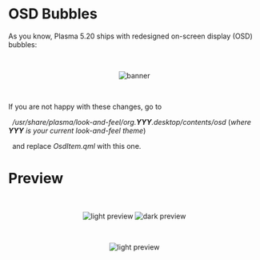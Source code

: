 # OSD Bubbles

As you know, Plasma 5.20 ships with redesigned on-screen display (OSD) bubbles:

&nbsp;
<p align="center">
    <img src="https://imgur.com/32c5OtJ.png" alt="banner">
</p>
&nbsp;

If you are not happy with these changes, go to  


&nbsp;
*/usr/share/plasma/look-and-feel/org.**YYY**.desktop/contents/osd* (*where **YYY** is your current look-and-feel theme*)

&nbsp;
and replace *OsdItem.qml* with this one.
&nbsp;


# Preview
&nbsp;

<p align="center">
    <img src="https://imgur.com/XOdpJvb.png" alt="light preview"> <img src="https://imgur.com/puXJTGm.png" alt="dark preview">
</p>

&nbsp;
<p align="center">
    <img src="https://imgur.com/MKCz2AN.png" alt="light preview">
</p>
